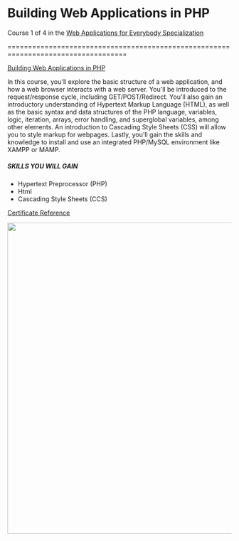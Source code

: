 # Building Web Applications in PHP

Course 1 of 4 in the [Web Applications for Everybody Specialization](https://www.coursera.org/specializations/web-applications) 

===================================================================================


[Building Web Applications in PHP](https://www.coursera.org/learn/web-applications-php)

In this course, you'll explore the basic structure of a web application, and how a web browser interacts with a web server. You'll be introduced to the request/response cycle, including GET/POST/Redirect. You'll also gain an introductory understanding of Hypertext Markup Language (HTML), as well as the basic syntax and data structures of the PHP language, variables, logic, iteration, arrays, error handling, and superglobal variables, among other elements. An introduction to Cascading Style Sheets (CSS) will allow you to style markup for webpages. Lastly, you'll gain the skills and knowledge to install and use an integrated PHP/MySQL environment like XAMPP or MAMP.

##### SKILLS YOU WILL GAIN
* Hypertext Preprocessor (PHP)
* Html
* Cascading Style Sheets (CCS)

[Certificate Reference](https://coursera.org/share/36c799961d02eb31f0ae1b81eba47c86)

<img src="https://github.com/HimashiNethinikaRodrigo/Building-Web-Applications-in-PHP-answer-key/blob/main/BuildingWebApplicationsInPHP/certificate.jpeg?raw=true" width=700/>
